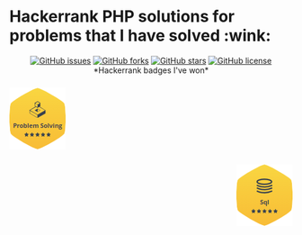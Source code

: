 
<h1> Hackerrank PHP solutions for problems that I have solved  	:wink:</h1>
<div align="center">
  <a href="https://github.com/dmarsal90/hackerrank-php-solutions/issues"><img alt="GitHub issues" src="https://img.shields.io/github/issues/dmarsal90/hackerrank-php-solutions"></a>
  <a href="https://github.com/dmarsal90/hackerrank-php-solutions/network"><img alt="GitHub forks" src="https://img.shields.io/github/forks/dmarsal90/hackerrank-php-solutions"></a>
  <a href="https://github.com/dmarsal90/hackerrank-php-solutions/stargazers"><img alt="GitHub stars" src="https://img.shields.io/github/stars/dmarsal90/hackerrank-php-solutions?color=red"></a>
  <a href="https://github.com/dmarsal90/hackerrank-php-solutions/blob/main/LICENSE"><img alt="GitHub license" src="https://img.shields.io/github/license/dmarsal90/hackerrank-php-solutions?color=orange"></a>
  </div>

<div  align="center">
*Hackerrank badges I've won*
</div>

<div  align="center">
<div class="pull-left">
<h3 align="left">
<img src="https://raw.githubusercontent.com/dmarsal90/hackerrank-php-solutions/main/img/problem_solving.png" alt="problem_solving"/>
</h3>
</div>

<div class="pull-right">
<h3 align="right">
<img src="https://raw.githubusercontent.com/dmarsal90/hackerrank-php-solutions/main/img/sql.png" alt="sql"/>
</h3>
</div>
</div>
